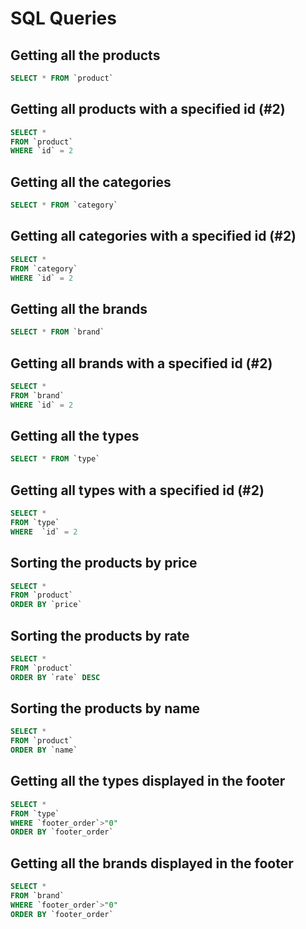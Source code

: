 # SQL Queries

## Getting all the products

```sql
SELECT * FROM `product`
```

## Getting all products with a specified id (#2)

```sql
SELECT *
FROM `product`
WHERE `id` = 2
```

## Getting all the categories

```sql
SELECT * FROM `category`
```

## Getting all categories with a specified id (#2)

```sql
SELECT *
FROM `category`
WHERE `id` = 2
```

## Getting all the brands

```sql
SELECT * FROM `brand`
```

## Getting all brands with a specified id (#2)

```sql
SELECT *
FROM `brand`
WHERE `id` = 2
```

## Getting all the types

```sql
SELECT * FROM `type`
```

## Getting all types with a specified id (#2)

```sql
SELECT *
FROM `type`
WHERE  `id` = 2
```

## Sorting the products by price

```sql
SELECT *
FROM `product`
ORDER BY `price`
```

## Sorting the products by rate

```sql
SELECT *
FROM `product`
ORDER BY `rate` DESC
```

## Sorting the products by name

```sql
SELECT *
FROM `product`
ORDER BY `name`
```

## Getting all the types displayed in the footer

```sql
SELECT *
FROM `type`
WHERE `footer_order`>"0"
ORDER BY `footer_order`
```

## Getting all the brands displayed in the footer

```sql
SELECT *
FROM `brand`
WHERE `footer_order`>"0"
ORDER BY `footer_order`
```
